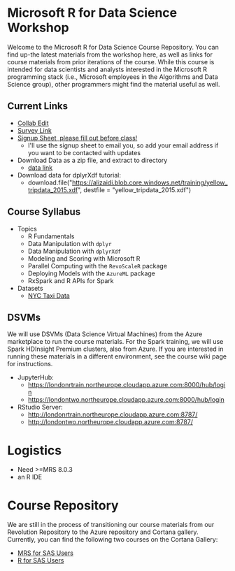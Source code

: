 Microsoft R for Data Science Workshop
======================================

Welcome to the Microsoft R for Data Science Course Repository. You can find up-the latest materials from the workshop here, as well as links for course materials from prior iterations of the course. While this course is intended for data scientists and analysts interested in the Microsoft R programming stack (i.e., Microsoft employees in the Algorithms and Data Science group), other programmers might find the material useful as well.

## Current Links

+ [Collab Edit](http://collabedit.com/2xutq)
+ [Survey Link](https://www.surveymonkey.co.uk/r/3WPD6M3)
+ [Signup Sheet, please fill out before class!](https://microsoft.sharepoint.com/teams/ADS_education/_layouts/15/WopiFrame.aspx?sourcedoc=%7b6D621161-3AB7-41D5-9C23-1B2C6940EF0C%7d&file=ParticipantBackground-London08-29-16.xlsx&action=default)
    * I'll use the signup sheet to email you, so add your email address if you want to be contacted with updates
+ Download Data as a zip file, and extract to directory
    * [data link](https://alizaidi.blob.core.windows.net/training/data.zip)
+ Download data for dplyrXdf tutorial:
    * download.file("https://alizaidi.blob.core.windows.net/training/yellow_tripdata_2015.xdf", destfile = "yellow_tripdata_2015.xdf")


## Course Syllabus

+ Topics
    * R Fundamentals
    * Data Manipulation with `dplyr`
    * Data Manipulation with `dplyrXdf`
    * Modeling and Scoring with Microsoft R
    * Parallel Computing with the `RevoScaleR` package
    * Deploying Models with the `AzureML` package
    * RxSpark and R APIs for Spark
+ Datasets
    * [NYC Taxi Data](http://www.andresmh.com/nyctaxitrips/)

## DSVMs

We will use DSVMs (Data Science Virtual Machines) from the Azure marketplace to run the course materials. For the Spark training, we will use Spark HDInsight Premium clusters, also from Azure. If you are interested in running these materials in a different environment, see the course wiki page for instructions. 

+ JupyterHub:
	* https://londonrtrain.northeurope.cloudapp.azure.com:8000/hub/login
	* https://londontwo.northeurope.cloudapp.azure.com:8000/hub/login
+ RStudio Server:
	* http://londonrtrain.northeurope.cloudapp.azure.com:8787/
	* http://londontwo.northeurope.cloudapp.azure.com:8787/

# Logistics

+ Need >=MRS 8.0.3
+ an R IDE

# Course Repository

We are still in the process of transitioning our course materials from our Revolution Repository to the Azure repository and Cortana gallery. Currently, you can find the following two courses on the Cortana Gallery:

* [MRS for SAS Users](https://github.com/Azure/Cortana-Intelligence-Gallery-Content/blob/master/Tutorials/MRS-for-SAS-Users/MRS%20for%20SAS%20Users.md)
* [R for SAS Users](https://github.com/Azure/Cortana-Intelligence-Gallery-Content/blob/master/Tutorials/R-for-SAS-Users/R%20for%20SAS%20Users.md)